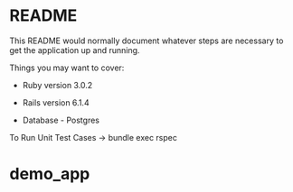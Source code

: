 # README

This README would normally document whatever steps are necessary to get the
application up and running.

Things you may want to cover:

- Ruby version 3.0.2

- Rails version 6.1.4

- Database - Postgres

To Run Unit Test Cases -> bundle exec rspec

# demo_app
